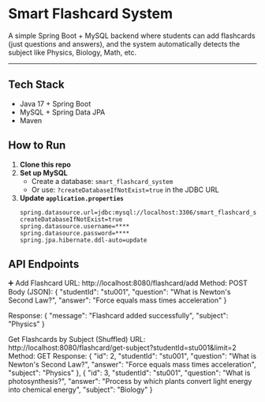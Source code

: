  # Smart Flashcard System

A simple Spring Boot + MySQL backend where students can add flashcards (just questions and answers),
and the system automatically detects the subject like Physics, Biology, Math, etc.

---

##  Tech Stack
- Java 17 + Spring Boot  
- MySQL + Spring Data JPA  
- Maven

##  How to Run

1. **Clone this repo**
2. **Set up MySQL**  
   - Create a database: `smart_flashcard_system`  
   - Or use: `?createDatabaseIfNotExist=true` in the JDBC URL
3. **Update `application.properties`**
   ```properties
   spring.datasource.url=jdbc:mysql://localhost:3306/smart_flashcard_system?createDatabaseIfNotExist=true
   spring.datasource.username=****
   spring.datasource.password=****
   spring.jpa.hibernate.ddl-auto=update

 ## API Endpoints
➕ Add Flashcard
URL: http://localhost:8080/flashcard/add
Method: POST
Body (JSON):
{
  "studentId": "stu001",
  "question": "What is Newton's Second Law?",
  "answer": "Force equals mass times acceleration"
}

Response:
{
  "message": "Flashcard added successfully",
  "subject": "Physics"
}

Get Flashcards by Subject (Shuffled)
URL: http://localhost:8080/flashcard/get-subject?studentId=stu001&limit=2
Method: GET
Response:
      {
        "id": 2,
        "studentId": "stu001",
        "question": "What is Newton's Second Law?",
        "answer": "Force equals mass times acceleration",
        "subject": "Physics"
    },
    {
        "id": 3,
        "studentId": "stu001",
        "question": "What is photosynthesis?",
        "answer": "Process by which plants convert light energy into chemical energy",
        "subject": "Biology"
    }


